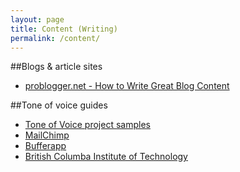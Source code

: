 ```yaml
---
layout: page
title: Content (Writing)
permalink: /content/
---
```


##Blogs & article sites

- [problogger.net - How to Write Great Blog Content](http://www.problogger.net/how-to-write-great-blog-content/)

##Tone of voice guides

- [Tone of Voice project samples](http://barnabybenson.co.uk/tone-of-voice-project-samples.html)
- [MailChimp](http://mailchimp.com/about/style-guide/)
- [Bufferapp](https://bufferapp.com/tone-guide)
- [British Columba Institute of Technology](http://www.bcit.ca/marcom/styleguide/guidelines.shtml)